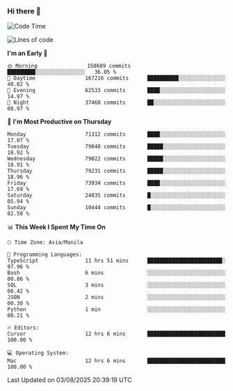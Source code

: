### Hi there 👋

<!--START_SECTION:waka-->
![Code Time](http://img.shields.io/badge/Code%20Time-6%2C155%20hrs%2026%20mins-blue)

![Lines of code](https://img.shields.io/badge/From%20Hello%20World%20I%27ve%20Written-143.2%20million%20lines%20of%20code-blue)

**I'm an Early 🐤** 

```text
🌞 Morning                150609 commits      █████████░░░░░░░░░░░░░░░░   36.05 % 
🌆 Daytime                167216 commits      ██████████░░░░░░░░░░░░░░░   40.02 % 
🌃 Evening                62533 commits       ████░░░░░░░░░░░░░░░░░░░░░   14.97 % 
🌙 Night                  37468 commits       ██░░░░░░░░░░░░░░░░░░░░░░░   08.97 % 
```
📅 **I'm Most Productive on Thursday** 

```text
Monday                   71312 commits       ████░░░░░░░░░░░░░░░░░░░░░   17.07 % 
Tuesday                  79048 commits       █████░░░░░░░░░░░░░░░░░░░░   18.92 % 
Wednesday                79022 commits       █████░░░░░░░░░░░░░░░░░░░░   18.91 % 
Thursday                 79231 commits       █████░░░░░░░░░░░░░░░░░░░░   18.96 % 
Friday                   73934 commits       ████░░░░░░░░░░░░░░░░░░░░░   17.69 % 
Saturday                 24835 commits       █░░░░░░░░░░░░░░░░░░░░░░░░   05.94 % 
Sunday                   10444 commits       █░░░░░░░░░░░░░░░░░░░░░░░░   02.50 % 
```


📊 **This Week I Spent My Time On** 

```text
🕑︎ Time Zone: Asia/Manila

💬 Programming Languages: 
TypeScript               11 hrs 51 mins      ████████████████████████░   97.96 % 
Bash                     6 mins              ░░░░░░░░░░░░░░░░░░░░░░░░░   00.86 % 
SQL                      3 mins              ░░░░░░░░░░░░░░░░░░░░░░░░░   00.42 % 
JSON                     2 mins              ░░░░░░░░░░░░░░░░░░░░░░░░░   00.30 % 
Python                   1 min               ░░░░░░░░░░░░░░░░░░░░░░░░░   00.21 % 

🔥 Editors: 
Cursor                   12 hrs 6 mins       █████████████████████████   100.00 % 

💻 Operating System: 
Mac                      12 hrs 6 mins       █████████████████████████   100.00 % 
```


 Last Updated on 03/08/2025 20:39:19 UTC
<!--END_SECTION:waka-->


<!--
**rad182/rad182** is a ✨ _special_ ✨ repository because its `README.md` (this file) appears on your GitHub profile.

Here are some ideas to get you started:

- 🔭 I’m currently working on ...
- 🌱 I’m currently learning ...
- 👯 I’m looking to collaborate on ...
- 🤔 I’m looking for help with ...
- 💬 Ask me about ...
- 📫 How to reach me: ...
- 😄 Pronouns: ...
- ⚡ Fun fact: ...
-->
